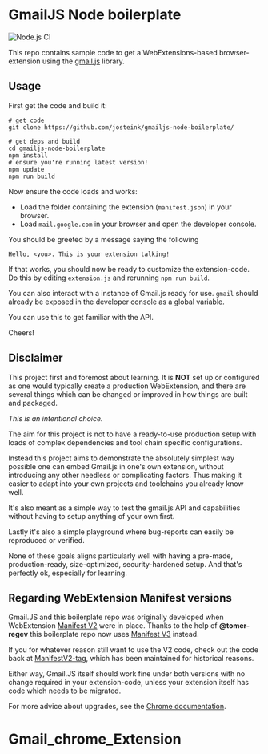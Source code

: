 
# GmailJS Node boilerplate

![Node.js CI](https://github.com/josteink/gmailjs-node-boilerplate/workflows/Node.js%20CI/badge.svg)

This repo contains sample code to get a WebExtensions-based
browser-extension using
the [gmail.js](https://github.com/KartikTalwar/gmail.js/) library.

## Usage

First get the code and build it:

````
# get code
git clone https://github.com/josteink/gmailjs-node-boilerplate/

# get deps and build
cd gmailjs-node-boilerplate
npm install
# ensure you're running latest version!
npm update
npm run build
````

Now ensure the code loads and works:

* Load the folder containing the extension (`manifest.json`) in
your browser.
* Load `mail.google.com` in your browser and open the developer console.

You should be greeted by a message saying the following

    Hello, <you>. This is your extension talking!

If that works, you should now be ready to customize the
extension-code. Do this by editing `extension.js` and rerunning `npm run build`. 

You can also interact with a instance of Gmail.js ready for use. `gmail`
should already be exposed in the developer console as a global
variable.

You can use this to get familiar with the API.

Cheers!

## Disclaimer

This project first and foremost about learning. It is **NOT** set up or configured as one would typically create a production WebExtension, and there are several things which can be changed or improved in how things are built and packaged. 

*This is an intentional choice.*

The aim for this project is not to have a ready-to-use production setup with loads of complex dependencies and tool chain specific configurations.  

Instead this project aims to demonstrate the absolutely simplest way possible one can embed Gmail.js in one's own extension, without introducing any other needless or complicating factors. Thus making it easier to adapt into your own projects and toolchains you already know well. 

It's also meant as a simple way to test the gmail.js API and capabilities without having to setup anything of your own first. 

Lastly it's also a simple playground where bug-reports can easily be reproduced or verified. 

None of these goals aligns particularly well with having a pre-made, production-ready, size-optimized, security-hardened setup. And that's perfectly ok, especially for learning. 

## Regarding WebExtension Manifest versions

Gmail.JS and this boilerplate repo was originally developed when
WebExtension [Manifest V2](https://developer.chrome.com/docs/extensions/mv2/manifest/) were
in place.  Thanks to the help of **@tomer-regev** this boilerplate repo now
uses [Manifest V3](https://developer.chrome.com/docs/extensions/mv3/intro/mv3-overview/)
instead.

If you for whatever reason still want to use the V2 code, check out the code
back at [ManifestV2-tag](https://github.com/josteink/gmailjs-node-boilerplate/tree/ManifestV2), which has been maintained for historical reasons.

Either way, Gmail.JS itself should work fine under both versions with
no change required in your extension-code, unless your extension
itself has code which needs to be migrated.

For more advice about upgrades, see the [Chrome documentation](https://developer.chrome.com/docs/extensions/mv3/intro/mv3-migration/).
# Gmail_chrome_Extension
